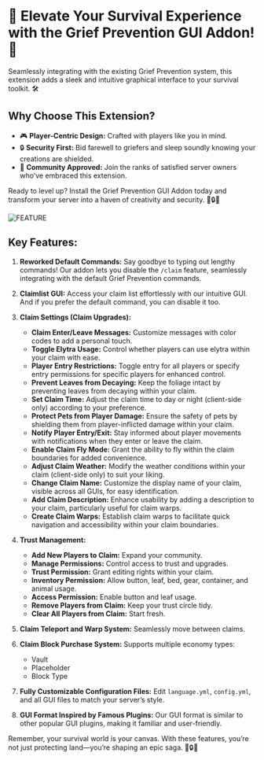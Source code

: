 # 🌟 Elevate Your Survival Experience with the Grief Prevention GUI Addon! 🌟

Seamlessly integrating with the existing Grief Prevention system, this extension adds a sleek and intuitive graphical interface to your survival toolkit. 🛠️

## Why Choose This Extension?
- 🎮 **Player-Centric Design:** Crafted with players like you in mind.
- 🔒 **Security First:** Bid farewell to griefers and sleep soundly knowing your creations are shielded.
- 🌈 **Community Approved:** Join the ranks of satisfied server owners who’ve embraced this extension.

Ready to level up? Install the Grief Prevention GUI Addon today and transform your server into a haven of creativity and security. 🌟🔒🏰

![FEATURE](link/to/feature/image.png)

## Key Features:

1. **Reworked Default Commands:** Say goodbye to typing out lengthy commands! Our addon lets you disable the `/claim` feature, seamlessly integrating with the default Grief Prevention commands.
  
2. **Claimlist GUI:** Access your claim list effortlessly with our intuitive GUI. And if you prefer the default command, you can disable it too.
  
3. **Claim Settings (Claim Upgrades):**
   - **Claim Enter/Leave Messages:** Customize messages with color codes to add a personal touch.
   - **Toggle Elytra Usage:** Control whether players can use elytra within your claim with ease.
   - **Player Entry Restrictions:** Toggle entry for all players or specify entry permissions for specific players for enhanced control.
   - **Prevent Leaves from Decaying:** Keep the foliage intact by preventing leaves from decaying within your claim.
   - **Set Claim Time:** Adjust the claim time to day or night (client-side only) according to your preference.
   - **Protect Pets from Player Damage:** Ensure the safety of pets by shielding them from player-inflicted damage within your claim.
   - **Notify Player Entry/Exit:** Stay informed about player movements with notifications when they enter or leave the claim.
   - **Enable Claim Fly Mode:** Grant the ability to fly within the claim boundaries for added convenience.
   - **Adjust Claim Weather:** Modify the weather conditions within your claim (client-side only) to suit your liking.
   - **Change Claim Name:** Customize the display name of your claim, visible across all GUIs, for easy identification.
   - **Add Claim Description:** Enhance usability by adding a description to your claim, particularly useful for claim warps.
   - **Create Claim Warps:** Establish claim warps to facilitate quick navigation and accessibility within your claim boundaries.
  
4. **Trust Management:**
   - **Add New Players to Claim:** Expand your community.
   - **Manage Permissions:** Control access to trust and upgrades.
   - **Trust Permission:** Grant editing rights within your claim.
   - **Inventory Permission:** Allow button, leaf, bed, gear, container, and animal usage.
   - **Access Permission:** Enable button and leaf usage.
   - **Remove Players from Claim:** Keep your trust circle tidy.
   - **Clear All Players from Claim:** Start fresh.
  
5. **Claim Teleport and Warp System:** Seamlessly move between claims.
  
6. **Claim Block Purchase System:** Supports multiple economy types:
   - Vault
   - Placeholder
   - Block Type
  
7. **Fully Customizable Configuration Files:** Edit `language.yml`, `config.yml`, and all GUI files to match your server’s style.
  
8. **GUI Format Inspired by Famous Plugins:** Our GUI format is similar to other popular GUI plugins, making it familiar and user-friendly.

Remember, your survival world is your canvas. With these features, you’re not just protecting land—you’re shaping an epic saga. 🌟🔒🏰
